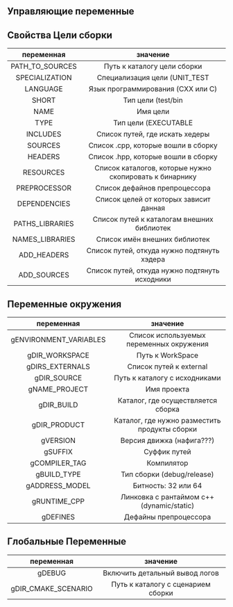 
Управляющие переменные
----------------------

## Свойства Цели сборки

|     переменная         |                        значение                                 |
|:----------------------:|:---------------------------------------------------------------:|
| PATH_TO_SOURCES        | Путь к каталогу цели сборки                                     |
| SPECIALIZATION         | Специализация цели (UNIT_TEST|EXAMPLE)                          |
| LANGUAGE               | Язык программирования (CXX или C)                               |
| SHORT                  | Тип цели (test/bin|exe|lib|dll|hpp, so)                         |
| NAME                   | Имя цели                                                        |
| TYPE                   | Тип цели (EXECUTABLE|STATIC_LIBRARY|SHARED_LIBRARY|HEADER_ONLY) |
| INCLUDES               | Список путей, где искать хедеры                                 |
| SOURCES                | Список .cpp, которые вошли в сборку                             |
| HEADERS                | Список .hpp, которые вошли в сборку                             |
| RESOURCES              | Список каталогов, которые нужно скопировать к бинарнику         |
| PREPROCESSOR           | Список дефайнов препроцессора                                   |
| DEPENDENCIES           | Список целей от которых зависит данная                          |
| PATHS_LIBRARIES        | Список путей к каталогам внешних библиотек                      |
| NAMES_LIBRARIES        | Список имён внешних библиотек                                   |
| ADD_HEADERS            | Список путей, откуда нужно подтянуть хэдера                     |
| ADD_SOURCES            | Список путей, откуда нужно подтянуть исходники                  |





## Переменные окружения

|     переменная         |                        значение                     |
|:----------------------:|:---------------------------------------------------:|
| gENVIRONMENT_VARIABLES | Список используемых переменных окружения            |
| gDIR_WORKSPACE         | Путь к WorkSpace                                    |
| gDIRS_EXTERNALS        | Список путей к external                             |
| gDIR_SOURCE            | Путь к каталогу с исходниками                       |
| gNAME_PROJECT          | Имя проекта                                         |
| gDIR_BUILD             | Каталог, где осуществляется сборка                  |
| gDIR_PRODUCT           | Каталог, где нужно разместить продукты сборки       |
| gVERSION               | Версия движка (нафига???)                           |
| gSUFFIX                | Суффик путей                                        |
| gCOMPILER_TAG          | Компилятор                                          |
| gBUILD_TYPE            | Тип сборки (debug/release)                          |
| gADDRESS_MODEL         | Битность: 32 или 64                                 |
| gRUNTIME_CPP           | Линковка с рантаймом с++ (dynamic/static)           |
| gDEFINES               | Дефайны препроцессора                               |


## Глобальные Переменные

|     переменная         |                        значение                     |
|:----------------------:|:---------------------------------------------------:|
| gDEBUG                 | Включить детальный вывод логов                      |
| gDIR_CMAKE_SCENARIO    | Путь к каталогу с сценарием сборки                  |



